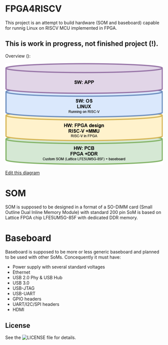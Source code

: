 # FPGA4RISCV
This project is an attempt to build hardware (SOM and baseboard) capable for runnig Linux on RISCV MCU implemented in FPGA.
## This is work in progress, not finished project (!).
Overview (): 

![image](IMG/Overview.png)

[Edit this diagram](https://app.diagrams.net/?url=https://raw.githubusercontent.com/even-notodd/FPGA4RISCV/DOCs/architecture.drawio)


# SOM
SOM is supposed to be designed in a format of a SO-DIMM card (Small Outline Dual Inline Memory Module) with standard 200 pin
SoM is based on Lattice FPGA chip LFE5UM5G-85F with dedicated DDR memory.

# Baseboard
Baseboard is supposed to be more or less generic baseboard and planned to be used with other SoMs. Concequently it must have:
- Power supply with several standard voltages
- Ethernet
- USB 2.0 Phy & USB Hub
- USB 3.0
- USB-JTAG
- USB-UART
- GPIO headers
- UART/I2C/SPI headers
- HDMI

## License
See the ![LICENSE file](LICENSE) for details. 
